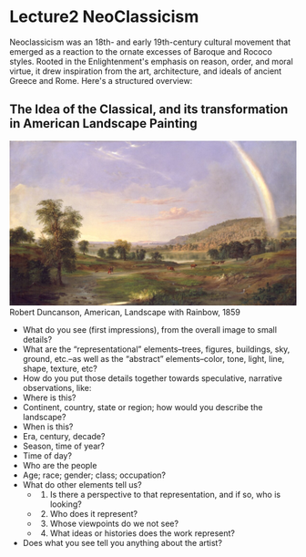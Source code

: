 # Lecture2 NeoClassicism
Neoclassicism was an 18th- and early 19th-century cultural movement that emerged as a reaction to the ornate excesses of Baroque and Rococo styles. Rooted in the Enlightenment's emphasis on reason, order, and moral virtue, it drew inspiration from the art, architecture, and ideals of ancient Greece and Rome. Here's a structured overview:
## The Idea of the Classical, and its transformation in American Landscape Painting
![Robert Duncanson, American, Landscape with Rainbow, 1859](./lecture-2.jpg "Robert Duncanson, American, Landscape with Rainbow, 1859")
Robert Duncanson, American, Landscape with Rainbow, 1859
 - What do you see (first impressions), from the overall image to small details?
 - What are the “representational” elements–trees, figures, buildings, sky, ground, etc.–as well as
the “abstract” elements–color, tone, light, line, shape, texture, etc?
- How do you put those details together towards speculative, narrative observations, like:
- Where is this?
- Continent, country, state or region; how would you describe the landscape?
- When is this?
- Era, century, decade?
- Season, time of year?
- Time of day?
- Who are the people
- Age; race; gender; class; occupation?
- What do other elements tell us?
    - 1. Is there a perspective to that representation, and if so, who is looking?
    - 2. Who does it represent?
    - 3. Whose viewpoints do we not see?
    - 4. What ideas or histories does the work represent?
- Does what you see tell you anything about the artist?


